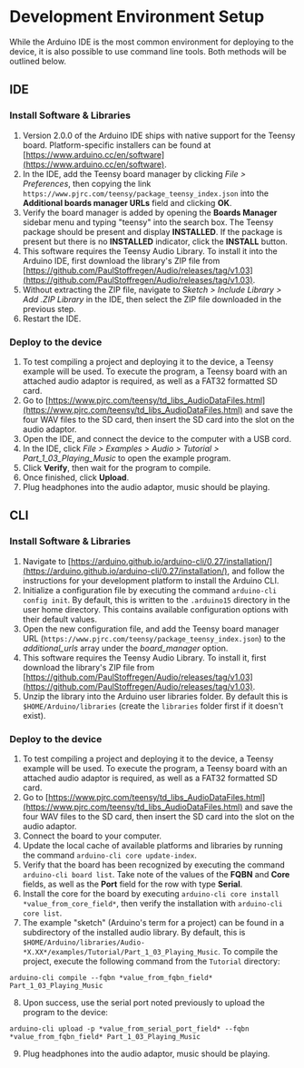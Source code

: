 # Development Environment Setup

While the Arduino IDE is the most common environment for deploying to the
device, it is also possible to use command line tools. Both methods will be
outlined below.

## IDE

### Install Software & Libraries

1. Version 2.0.0 of the Arduino IDE ships with native support for the Teensy
   board. Platform-specific installers can be found at
   [https://www.arduino.cc/en/software](https://www.arduino.cc/en/software).
2. In the IDE, add the Teensy board manager by clicking _File > Preferences_,
   then copying the link `https://www.pjrc.com/teensy/package_teensy_index.json`
   into the **Additional boards manager URLs** field and clicking **OK**.
3. Verify the board manager is added by opening the **Boards Manager** sidebar
   menu and typing "teensy" into the search box. The Teensy package should be
   present and display **INSTALLED**. If the package is present but there is no
   **INSTALLED** indicator, click the **INSTALL** button.
4. This software requires the Teensy Audio Library. To install it into the
   Arduino IDE, first download the library's ZIP file from
   [https://github.com/PaulStoffregen/Audio/releases/tag/v1.03](https://github.com/PaulStoffregen/Audio/releases/tag/v1.03).
5. Without extracting the ZIP file, navigate to _Sketch > Include Library > Add
   .ZIP Library_ in the IDE, then select the ZIP file downloaded in the previous
   step.
6. Restart the IDE.

### Deploy to the device

1. To test compiling a project and deploying it to the device, a Teensy example
   will be used. To execute the program, a Teensy board with an attached audio
   adaptor is required, as well as a FAT32 formatted SD card.
2. Go to
   [https://www.pjrc.com/teensy/td_libs_AudioDataFiles.html](https://www.pjrc.com/teensy/td_libs_AudioDataFiles.html)
   and save the four WAV files to the SD card, then insert the SD card into the
   slot on the audio adaptor.
3. Open the IDE, and connect the device to the computer with a USB cord.
4. In the IDE, click _File > Examples > Audio > Tutorial >
   Part_1_03_Playing_Music_ to open the example program.
5. Click **Verify**, then wait for the program to compile.
6. Once finished, click **Upload**.
7. Plug headphones into the audio adaptor, music should be playing.

## CLI

### Install Software & Libraries

1. Navigate to
   [https://arduino.github.io/arduino-cli/0.27/installation/](https://arduino.github.io/arduino-cli/0.27/installation/),
   and follow the instructions for your development platform to install the
   Arduino CLI.
2. Initialize a configuration file by executing the command
   `arduino-cli config init`. By default, this is written to the `.arduino15`
   directory in the user home directory. This contains available configuration
   options with their default values.
3. Open the new configuration file, and add the Teensy board manager URL
   (`https://www.pjrc.com/teensy/package_teensy_index.json`) to the
   _additional_urls_ array under the _board_manager_ option.
4. This software requires the Teensy Audio Library. To install it, first
   download the library's ZIP file from
   [https://github.com/PaulStoffregen/Audio/releases/tag/v1.03](https://github.com/PaulStoffregen/Audio/releases/tag/v1.03).
5. Unzip the library into the Arduino user libraries folder. By default this is
   `$HOME/Arduino/libraries` (create the `libraries` folder first if it doesn't
   exist).

### Deploy to the device

1. To test compiling a project and deploying it to the device, a Teensy example
   will be used. To execute the program, a Teensy board with an attached audio
   adaptor is required, as well as a FAT32 formatted SD card.
2. Go to
   [https://www.pjrc.com/teensy/td_libs_AudioDataFiles.html](https://www.pjrc.com/teensy/td_libs_AudioDataFiles.html)
   and save the four WAV files to the SD card, then insert the SD card into the
   slot on the audio adaptor.
3. Connect the board to your computer.
4. Update the local cache of available platforms and libraries by running the
   command `arduino-cli core update-index`.
5. Verify that the board has been recognized by executing the command
   `arduino-cli board list`. Take note of the values of the **FQBN** and
   **Core** fields, as well as the **Port** field for the row with type
   **Serial**.
6. Install the core for the board by executing
   `arduino-cli core install *value_from_core_field*`, then verify the
   installation with `arduino-cli core list`.
7. The example "sketch" (Arduino's term for a project) can be found in a
   subdirectory of the installed audio library. By default, this is
   `$HOME/Arduino/libraries/Audio-*X.XX*/examples/Tutorial/Part_1_03_Playing_Music`.
   To compile the project, execute the following command from the `Tutorial`
   directory:

```
arduino-cli compile --fqbn *value_from_fqbn_field* Part_1_03_Playing_Music
```

8. Upon success, use the serial port noted previously to upload the program to
   the device:

```
arduino-cli upload -p *value_from_serial_port_field* --fqbn *value_from_fqbn_field* Part_1_03_Playing_Music
```

9. Plug headphones into the audio adaptor, music should be playing.
